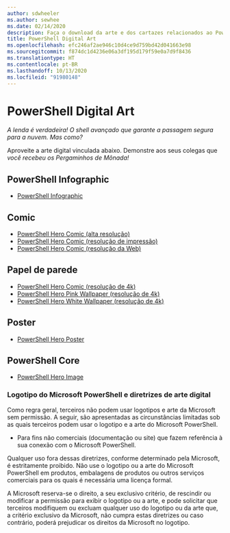 ```yaml
---
author: sdwheeler
ms.author: sewhee
ms.date: 02/14/2020
description: Faça o download da arte e dos cartazes relacionados ao PowerShell
title: PowerShell Digital Art
ms.openlocfilehash: efc246af2ae946c10d4ce9d759bd42d041663e98
ms.sourcegitcommit: f874dc1d4236e06a3df195d179f59e0a7d9f8436
ms.translationtype: HT
ms.contentlocale: pt-BR
ms.lasthandoff: 10/13/2020
ms.locfileid: "91980148"
---
```

# <a name="powershell-digital-art"></a>PowerShell Digital Art

*A lenda é verdadeira! O shell avançado que garante a passagem segura para a nuvem. Mas como?*

Aproveite a arte digital vinculada abaixo. Demonstre aos seus colegas que *você recebeu os Pergaminhos de Mônada!*

## <a name="powershell-infographic"></a>PowerShell Infographic

- [PowerShell Infographic](https://github.com/MicrosoftDocs/PowerShell-Docs/blob/staging/assets/PowerShell_7_Infographic.pdf)

## <a name="comic"></a>Comic

- [PowerShell Hero Comic (alta resolução)](https://aka.ms/powershellherocomic_highres)
- [PowerShell Hero Comic (resolução de impressão)](https://aka.ms/powershellherocomic_print)
- [PowerShell Hero Comic (resolução da Web)](https://aka.ms/powershellherocomic_web)

## <a name="wallpaper"></a>Papel de parede

- [PowerShell Hero Comic (resolução de 4k)](https://aka.ms/powershellherowallpaper)
- [PowerShell Hero Pink Wallpaper (resolução de 4k)](https://aka.ms/powershellherowallpaper1)
- [PowerShell Hero White Wallpaper (resolução de 4k)](https://aka.ms/powershellherowallpaper2)

## <a name="poster"></a>Poster

- [PowerShell Hero Poster](https://aka.ms/powershellheroposter)

## <a name="powershell-hero"></a>PowerShell Core

- [PowerShell Hero Image](https://aka.ms/powershellhero)

### <a name="microsoft-powershell-logo-and-digital-art-guidelines"></a>Logotipo do Microsoft PowerShell e diretrizes de arte digital

Como regra geral, terceiros não podem usar logotipos e arte da Microsoft sem permissão. A seguir, são apresentadas as circunstâncias limitadas sob as quais terceiros podem usar o logotipo e a arte do Microsoft PowerShell.

- Para fins não comerciais (documentação ou site) que fazem referência à sua conexão com o Microsoft PowerShell.

Qualquer uso fora dessas diretrizes, conforme determinado pela Microsoft, é estritamente proibido. Não use o logotipo ou a arte do Microsoft PowerShell em produtos, embalagens de produtos ou outros serviços comerciais para os quais é necessária uma licença formal.

A Microsoft reserva-se o direito, a seu exclusivo critério, de rescindir ou modificar a permissão para exibir o logotipo ou a arte, e pode solicitar que terceiros modifiquem ou excluam qualquer uso do logotipo ou da arte que, a critério exclusivo da Microsoft, não cumpra estas diretrizes ou caso contrário, poderá prejudicar os direitos da Microsoft no logotipo.
